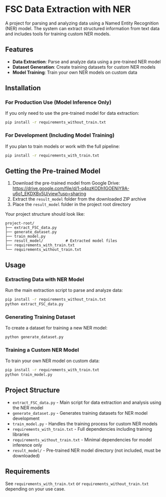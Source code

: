 # FSC Data Extraction with NER

A project for parsing and analyzing data using a Named Entity Recognition (NER) model. The system can extract structured information from text data and includes tools for training custom NER models.

## Features

- **Data Extraction**: Parse and analyze data using a pre-trained NER model
- **Dataset Generation**: Create training datasets for custom NER models
- **Model Training**: Train your own NER models on custom data

## Installation

### For Production Use (Model Inference Only)

If you only need to use the pre-trained model for data extraction:
```bash
pip install -r requirements_without_train.txt
```

### For Development (Including Model Training)

If you plan to train models or work with the full pipeline:
```bash
pip install -r requirements_with_train.txt
```

## Getting the Pre-trained Model

1. Download the pre-trained model from Google Drive: https://drive.google.com/file/d/1-q4pzKODh1GOENiY9A-u6o1_EKDXBx5U/view?usp=sharing
2. Extract the `result_model` folder from the downloaded ZIP archive
3. Place the `result_model` folder in the project root directory

Your project structure should look like:
```
project-root/
├── extract_FSC_data.py
├── generate_dataset.py
├── train_model.py
├── result_model/          # Extracted model files
├── requirements_with_train.txt
└── requirements_without_train.txt
```

## Usage

### Extracting Data with NER Model

Run the main extraction script to parse and analyze data:
```bash
pip install -r requirements_without_train.txt
python extract_FSC_data.py
```

### Generating Training Dataset

To create a dataset for training a new NER model:
```bash
python generate_dataset.py
```

### Training a Custom NER Model

To train your own NER model on custom data:
```bash
pip install -r requirements_with_train.txt
python train_model.py
```

## Project Structure

- `extract_FSC_data.py` - Main script for data extraction and analysis using the NER model
- `generate_dataset.py` - Generates training datasets for NER model development
- `train_model.py` - Handles the training process for custom NER models
- `requirements_with_train.txt` - Full dependencies including training libraries
- `requirements_without_train.txt` - Minimal dependencies for model inference only
- `result_model/` - Pre-trained NER model directory (not included, must be downloaded)

## Requirements

See `requirements_with_train.txt` or `requirements_without_train.txt` depending on your use case.

